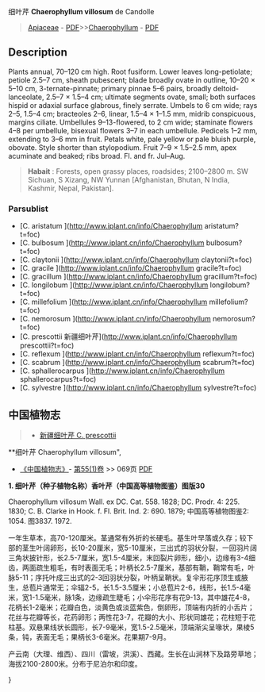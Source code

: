 细叶芹 **Chaerophyllum villosum** de Candolle

> [Apiaceae](http://www.iplant.cn/info/Apiaceae?t=foc) - [PDF](http://www.iplant.cn/foc/pdf/Apiaceae.pdf)>>[Chaerophyllum](http://www.iplant.cn/info/Chaerophyllum?t=foc) - [PDF](http://www.iplant.cn/foc/pdf/Chaerophyllum.pdf)

## Description

Plants annual, 70–120 cm high. Root fusiform. Lower leaves long-petiolate; petiole 2.5–7 cm, sheath pubescent; blade broadly ovate in outline, 10–20 × 5–10 cm, 3-ternate-pinnate; primary pinnae 5–6 pairs, broadly deltoid-lanceolate, 2.5–7 × 1.5–4 cm; ultimate segments ovate, small; both surfaces hispid or adaxial surface glabrous, finely serrate. Umbels to 6 cm wide; rays 2–5, 1.5–4 cm; bracteoles 2–6, linear, 1.5–4 × 1–1.5 mm, midrib conspicuous, margins ciliate. Umbellules 9–13-flowered, to 2 cm wide; staminate flowers 4–8 per umbellule, bisexual flowers 3–7 in each umbellule. Pedicels 1–2 mm, extending to 3–6 mm in fruit. Petals white, pale yellow or pale bluish purple, obovate. Style shorter than stylopodium. Fruit 7–9 × 1.5–2.5 mm, apex acuminate and beaked; ribs broad. Fl. and fr. Jul–Aug.


> **Habait** : 
> Forests, open grassy places, roadsides; 2100–2800 m. SW Sichuan, S Xizang, NW Yunnan [Afghanistan, Bhutan, N India, Kashmir, Nepal, Pakistan].



### Parsublist

* [C.  aristatum  ](http://www.iplant.cn/info/Chaerophyllum aristatum?t=foc)
* [C.  bulbosum  ](http://www.iplant.cn/info/Chaerophyllum bulbosum?t=foc)
* [C.  claytonii  ](http://www.iplant.cn/info/Chaerophyllum claytonii?t=foc)
* [C.  gracile  ](http://www.iplant.cn/info/Chaerophyllum gracile?t=foc)
* [C.  gracillum  ](http://www.iplant.cn/info/Chaerophyllum gracillum?t=foc)
* [C.  longilobum  ](http://www.iplant.cn/info/Chaerophyllum longilobum?t=foc)
* [C.  millefolium  ](http://www.iplant.cn/info/Chaerophyllum millefolium?t=foc)
* [C.  nemorosum  ](http://www.iplant.cn/info/Chaerophyllum nemorosum?t=foc)
* [C.  prescottii  新疆细叶芹](http://www.iplant.cn/info/Chaerophyllum prescottii?t=foc)
* [C.  reflexum  ](http://www.iplant.cn/info/Chaerophyllum reflexum?t=foc)
* [C.  scabrum  ](http://www.iplant.cn/info/Chaerophyllum scabrum?t=foc)
* [C.  sphallerocarpus  ](http://www.iplant.cn/info/Chaerophyllum sphallerocarpus?t=foc)
* [C.  sylvestre  ](http://www.iplant.cn/info/Chaerophyllum sylvestre?t=foc)

## 中国植物志

> * [新疆细叶芹  C.  prescottii](Chaerophyllum-prescottii-新疆细叶芹.md)


**细叶芹 Chaerophyllum villosum",



* [《中国植物志》](http://www.iplant.cn/frps)- [第55(1)卷](http://www.iplant.cn/frps/vol/55(1)) >> 069页 [PDF](http://www.iplant.cn/frps/pdf/55(1)/069.PDF)


**1. 细叶芹（种子植物名称）香叶芹（中国高等植物图鉴）图版30**

Chaerophyllum villosum Wall. ex DC. Cat. 558. 1828; DC. Prodr. 4: 225. 1830; C. B. Clarke in Hook. f. Fl. Brit. Ind. 2: 690. 1879; 中国高等植物图鉴2: 1054. 图3837. 1972.

一年生草本，高70-120厘米。茎通常有外折的长硬毛。基生叶早落或久存；较下部的茎生叶阔卵形，长10-20厘米，宽5-10厘米，三出式的羽状分裂，一回羽片阔三角状披针形，长2.5-7厘米，宽1.5-4厘米，末回裂片卵形，细小，边缘有3-4细齿，两面疏生粗毛，有时表面无毛；叶柄长2.5-7厘米，基部有鞘，鞘常有毛，叶脉5-11；序托叶成三出式的2-3回羽状分裂，叶柄呈鞘状。复伞形花序顶生或腋生，总苞片通常无；伞辐2-5，长1.5-3.5厘米；小总苞片2-6，线形，长1.5-4毫米，宽1-1.5毫米，脉1条，边缘疏生睫毛；小伞形花序有花9-13，其中雄花4-8，花柄长1-2毫米；花瓣白色，淡黄色或淡蓝紫色，倒卵形，顶端有内折的小舌片；花丝与花瓣等长，花药卵形；两性花3-7，花瓣的大小、形状同雄花；花柱短于花柱基。双悬果线状长圆形，长7-9毫米，宽1.5-2.5毫米，顶端渐尖呈喙状，果棱5条，钝，表面无毛；果柄长3-6毫米。花果期7-9月。

产云南（大理、维西）、四川（雷坡，洪溪）、西藏。生长在山涧林下及路旁草地；海拔2100-2800米。分布于尼泊尔和印度。



}